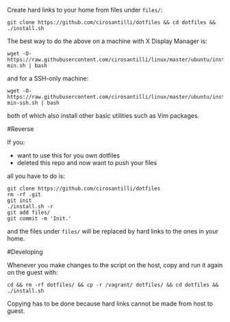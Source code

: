 Create hard links to your home from files under `files/`:

    git clone https://github.com/cirosantilli/dotfiles && cd dotfiles && ./install.sh

The best way to do the above on a machine with X Display Manager is:

    wget -O- https://raw.githubusercontent.com/cirosantilli/linux/master/ubuntu/install-min.sh | bash

and for a SSH-only machine:

    wget -O- https://raw.githubusercontent.com/cirosantilli/linux/master/ubuntu/install-min-ssh.sh | bash

both of which also install other basic utilities such as Vim packages.

#Reverse

If you:

- want to use this for you own dotfiles
- deleted this repo and now want to push your files

all you have to do is:

    git clone https://github.com/cirosantilli/dotfiles
    rm -rf .git
    git init
    ./install.sh -r
    git add files/
    git commit -m 'Init.'

and the files under `files/` will be replaced by hard links to the ones in your home.

#Developing

Whenever you make changes to the script on the host, copy and run it again on the guest with:

    cd && rm -rf dotfiles/ && cp -r /vagrant/ dotfiles/ && cd dotfiles && ./install.sh

Copying has to be done because hard links cannot be made from host to guest.
